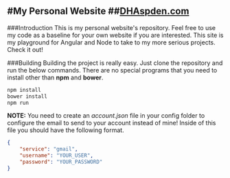 #My Personal Website
##[DHAspden.com](http://dhaspden.com)
---

###Introduction
This is my personal website's repository.  Feel free to use my code as a baseline for your own website if you are interested.  This site is my playground for Angular and Node to take to my more serious projects.  Check it out!

###Building
Building the project is really easy.  Just clone the repository and run the below commands.  There are no special programs that you need to install other than **npm** and **bower**.

```bash
npm install
bower install
npm run
```

**NOTE:** You need to create an *account.json* file in your config folder to configure the email to send to your account instead of mine!  Inside of this file you should have the following format.

```json
{
    "service": "gmail",
    "username": "YOUR_USER",
    "password": "YOUR_PASSWORD"
}
```
